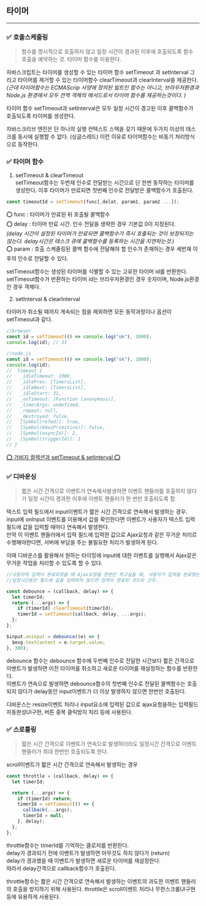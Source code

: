 ## 타이머

---

### ✅ 호출스케줄링

> 함수를 명시적으로 호출하지 않고 일정 시간이 경과된 이후에 호출되도록 함수 호출을 예약하는 것. 타이머 함수를 이용한다.

자바스크립트는 타이머를 생성할 수 있는 타이머 함수 setTimeout 과 setInterval 그리고 타이머를 제거할 수 있는 타이머함수 clearTimeout과 clearInterval을 제공한다. <br> _(근데 타이머함수는 ECMAScrip 사양에 정의된 빌트인 함수는 아니고, 브라우저환경과 Node.js 환경에서 모두 전역 객체의 메서드로서 타이머 함수를 제공하는것이다. )_

타이머 함수 setTimeout과 setInterval은 모두 일정 시간이 경고된 이후 콜백함수가 호출되도록 타이머를 생성한다.

자바스크리브 엔진은 단 하나의 실행 컨텍스트 스택을 갖기 때문에 두가지 이상의 태스크를 동시에 실행할 수 앖다. (싱글스레드)
이런 이유로 타이머함수는 비동기 처리방식으로 동작한다.

### ✅ 타이머 함수

1. setTimeout & clearTimeout<br>
   setTimeout함수는 두번재 인수로 전달받는 시간으로 단 한번 동작하는 타이머를 생성한다. 이후 타이머가 만료되면 첫번째 인수로 전달받은 콜백함수가 호출된다.

```javascript
const timeoutId = setTimeout(func[,delat, param1, param2 ...]);
```

⭕️ func : 타이머가 만료된 뒤 호출될 콜백함수<br>
⭕️ delay : 타이머 만료 시간. 인수 전달을 생략한 경우 기본값 0이 지정된다.<br> _(delay 시간이 설정된 타이머가 만료되면 콜백함수가 즉시 호출되는 것이 보장되지는 않는다. delay시간은 태스크 큐에 콜백함수를 등록하는 시간을 지연하는것.)_<br>
⭕️ param : 호출 스케줄링된 콜백 함수에 전달해야 할 인수가 존재하는 경우 세번재 이후의 인수로 전달할 수 있다.

setTimeout함수는 생성된 타이머를 식별할 수 있는 고유한 타이머 id를 반환한다. setTimeout함수가 반환하는 타이머 id는 브라우저환경인 경우 숫자이며, Node.js환경인 경우 객체다.

2. setInterval & clearInterval

타이머가 취소될 때까지 게속되는 점을 제외하면 모든 동작과정이나 옵션이 setTimeout과 같다.

```javascript
//browser
const id = setTimeout(() => console.log("ok"), 1000);
console.log(id); // 33

//node.js
const id = setTimeout(() => console.log("ok"), 1000);
console.log(id);
//  Timeout {
//   _idleTimeout: 1000,
//   _idlePrev: [TimersList],
//   _idleNext: [TimersList],
//   _idleStart: 31,
//   _onTimeout: [Function (anonymous)],
//   _timerArgs: undefined,
//   _repeat: null,
//   _destroyed: false,
//   [Symbol(refed)]: true,
//   [Symbol(kHasPrimitive)]: false,
//   [Symbol(asyncId)]: 2,
//   [Symbol(triggerId)]: 1
// }
```

[⭕️ 가비지 컬렉션과 setTimeout & setInterval ⭕️](https://ko.javascript.info/settimeout-setinterval)

### ✅ 디바운싱

> 짧은 시간 간격으로 이벤트가 연속해서발생하면 이벤트 핸들러를 호출하지 않다가 일정 시간이 경과한 이후에 이벤트 핸들러가 한 번만 호출되도록 함.

텍스트 입력 필드에서 input이벤트가 짧은 시간 간격으로 연속해서 발생하는 경우.
<br> input에 onInput 이벤트를 이용해서 값을 확인한다면 이벤트가 사용자가 텍스트 입력 필드에 값을 입력할 때마다 연속해서 발생한다. <br>
만약 이 이벤트 핸들러에서 입력 필드에 입력한 값으로 Ajax요청과 같은 무거운 처리르 수행해야한다면, 서버에 부담을 주는 불필요한 처리가 발생하게 된다.<br>

이때 디바운스를 활용해서 원하는 타이밍에 input에 대한 이벤트를 실행해서 Ajax같은 무거운 작업을 처리할 수 있도록 할 수 있다.

```javascript
//사용자의 입력이 완료되었을 때 Ajax요청을 한번만 하고싶을 때, 사용자가 입력을 완료했는지의 여부는 정확히 알 수 없음.
//일정시간동안 필드에 값을 입력하지 않으면 입력이 완료된 것으로 간주.

const debounce = (callback, delay) => {
  let timerId;
  return (...args) => {
    if (timerId) clearTimeout(timerId);
    timerId = setTimeout(callback, delay, ...args);
  };
};

$input.oninput = debounce((e) => {
  $msg.textContent = e.target.value;
}, 300);
```

debounce 함수는 debounce 함수에 두번째 인수로 전달한 시간보다 짧은 간격으로 이벤트가 발생하면 이전 타이머를 취소하고 새로운 타이머를 재설정하는 함수를 반환한다.<br>
이벤트가 연속으로 발생하면 debounce함수의 첫번째 인수로 전달된 콜백함수는 호출되지 않다가 delay동안 input이벤트가 더 이상 발생하지 않으면 한번만 호출된다.

디바운스는 resize이벤트 처리나 input요소에 입력된 값으로 ajax요청을하는 입력필드 자동완성UI구현, 버튼 중복 클릭방지 처리 등에 사용된다.

### ✅ 스로틀링

> 짧은 시간 간격으로 이벤트가 연속으로 발생하더라도 일정시간 간격으로 이벤트 핸들러가 최대 한번만 호출되도록 한다.

scroll이벤트가 짧은 시간 간격으로 연속해서 발생하는 경우

```javascript
const throttle = (callback, delay) => {
  let timerId;

  return (...args) => {
    if (timerId) return;
    timerId = setTimeout(() => {
      callback(...args);
      timerId = null;
    }, delay);
  };
};
```

throttle함수는 timerId를 기억하는 클로저를 반환한다. <br>
delay가 경과되기 전에 이벤트가 발생하면 아무것도 하지 않다가 (return) <br>
delay가 경과했을 때 이벤트가 발생하면 새로운 타이머를 재설정한다. <br>
따라서 delay간격으로 callback함수가 호출된다.

throttle함수는 짦은 시간 간격으로 연속해서 발생하는 이벤트의 과도한 이벤트 핸들러의 호출을 방지하기 위해 사용된다.
throttle은 scroll이벤트 처리나 무한스크롤UI구현 등에 유용하게 사용된다.
